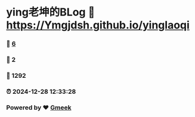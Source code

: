 # ying老坤的BLog :link: https://Ymgjdsh.github.io/yinglaoqi 
### :page_facing_up: [6](https://Ymgjdsh.github.io/yinglaoqi/tag.html) 
### :speech_balloon: 2 
### :hibiscus: 1292 
### :alarm_clock: 2024-12-28 12:33:28 
### Powered by :heart: [Gmeek](https://github.com/Meekdai/Gmeek)
